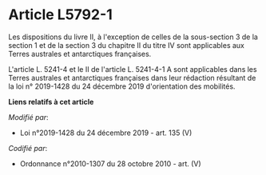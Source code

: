 # Article L5792-1

Les dispositions du livre II, à l'exception de celles de la sous-section 3 de la section 1 et de la section 3 du chapitre II
du titre IV sont applicables aux Terres australes et antarctiques françaises.

L'article L. 5241-4 et le II de l'article L. 5241-4-1 A sont applicables dans les Terres australes et antarctiques françaises
dans leur rédaction résultant de la loi n° 2019-1428 du 24 décembre 2019 d'orientation des mobilités.

**Liens relatifs à cet article**

_Modifié par_:

  - Loi n°2019-1428 du 24 décembre 2019 - art. 135 (V)

_Codifié par_:

  - Ordonnance n°2010-1307 du 28 octobre 2010 - art. (V)
